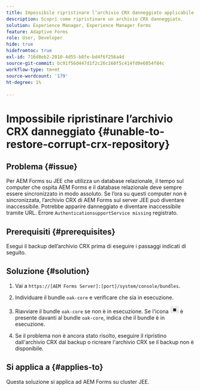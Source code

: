 ```yaml
---
title: Impossibile ripristinare l’archivio CRX danneggiato applicabile al server cluster JEE
description: Scopri come ripristinare un archivio CRX danneggiato.
solution: Experience Manager, Experience Manager Forms
feature: Adaptive Forms
role: User, Developer
hide: true
hidefromtoc: true
exl-id: 716d8eb2-2010-4d55-b8fe-bd4f6f256a4d
source-git-commit: bc91f56d447d1f2c26c160f5c414fd0e6054f84c
workflow-type: tm+mt
source-wordcount: '179'
ht-degree: 1%

---
```


# Impossibile ripristinare l’archivio CRX danneggiato {#unable-to-restore-corrupt-crx-repository}

## Problema   {#issue}

Per AEM Forms su JEE che utilizza un database relazionale, il tempo sul computer che ospita AEM Forms e il database relazionale deve sempre essere sincronizzato in modo assoluto. Se l’ora su questi computer non è sincronizzata, l’archivio CRX di AEM Forms sul server JEE può diventare inaccessibile. Potrebbe apparire danneggiato e diventare inaccessibile tramite URL. Errore `AuthenticationsupportService missing` registrato.

## Prerequisiti {#prerequisites}

Esegui il backup dell’archivio CRX prima di eseguire i passaggi indicati di seguito.

## Soluzione {#solution}

1. Vai a `https://[AEM Forms Server]:[port]/system/console/bundles`.

1. Individuare il bundle `oak-core` e verificare che sia in esecuzione.

1. Riavviare il bundle `oak-core` se non è in esecuzione. Se l&#39;icona ![Pause button](/help/forms/using/assets/stop.png) è presente davanti al bundle `oak-core`, indica che il bundle è in esecuzione.

1. Se il problema non è ancora stato risolto, eseguire il ripristino dall&#39;archivio CRX dal backup o ricreare l&#39;archivio CRX se il backup non è disponibile.


## Si applica a {#applies-to}

Questa soluzione si applica ad AEM Forms su cluster JEE.
